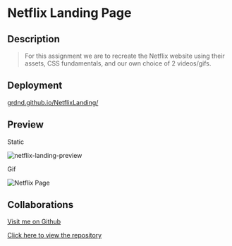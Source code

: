 # Netflix Landing Page

## Description

> For this assignment we are to recreate the Netflix website using their assets, CSS fundamentals, and our own choice of 2 videos/gifs.


## Deployment

[grdnd.github.io/NetflixLanding/](https://grdnd.github.io/NetflixLanding/)

## Preview

Static

![netflix-landing-preview](https://user-images.githubusercontent.com/93315369/191640964-e2ea9d80-565a-4bc7-a500-29414b4942bb.png)

Gif

![Netflix Page](https://user-images.githubusercontent.com/93315369/191641162-ae62994d-7712-4bbb-b236-a3c40225b1b3.gif)

## Collaborations

[Visit me on Github](https://github.com/grdnd)

[Click here to view the repository](https://github.com/grdnd/netflixPage)
